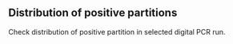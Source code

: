 ## Distribution of positive partitions

Check distribution of positive partition in selected digital PCR run.
